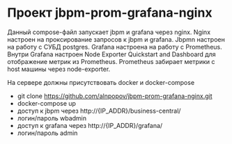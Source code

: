 # Проект jbpm-prom-grafana-nginx

Данный compose-файл запускает jbpm и grafana через nginx. Nginx настроен на проксирование запросов к jbpm и grafana. Jbpmn настроен на работу с СУБД postgres.
Grafana настроена на работу с Prometheus. Внутри Grafana настроен Node Exporter Quickstart and Dashboard для отображение метрик из Prometheus.
Prometheus забирает метрики с host машины через node-exporter.

На сервере должны присутствовать docker и docker-compose
 - git clone https://github.com/alnpopov/jbpm-prom-grafana-nginx.git
 - docker-compose up
 - доступ к jbpm через http://{IP_ADDR}/business-central/
 - логин/пароль wbadmin
 - доступ к grafana через http://{IP_ADDR}/grafana/
 - логин/пароль admin
